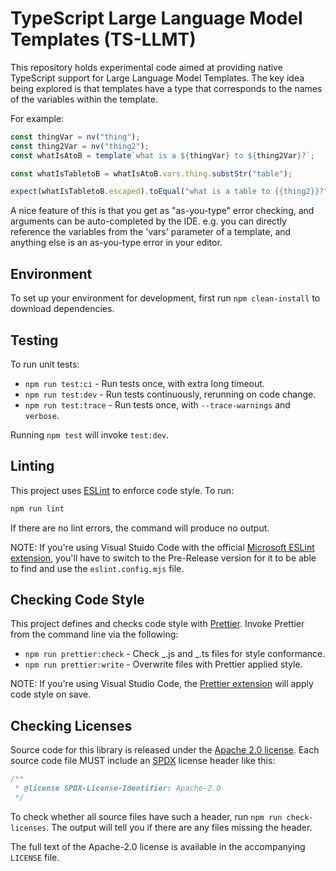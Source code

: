 # TypeScript Large Language Model Templates (TS-LLMT)

This repository holds experimental code aimed at providing native TypeScript
support for Large Language Model Templates. The key idea being explored is that
templates have a type that corresponds to the names of the variables within the
template.

For example:

```ts
const thingVar = nv("thing");
const thing2Var = nv("thing2");
const whatIsAtoB = template`what is a ${thingVar} to ${thing2Var}?`;

const whatIsTabletoB = whatIsAtoB.vars.thing.substStr("table");

expect(whatIsTabletoB.escaped).toEqual("what is a table to {{thing2}}?");
```

A nice feature of this is that you get as "as-you-type" error checking, and
arguments can be auto-completed by the IDE. e.g. you can directly reference the
variables from the 'vars' parameter of a template, and anything else is an
as-you-type error in your editor.

## Environment

To set up your environment for development, first run `npm clean-install` to
download dependencies.

## Testing

To run unit tests:

- `npm run test:ci` - Run tests once, with extra long timeout.
- `npm run test:dev` - Run tests continuously, rerunning on code change.
- `npm run test:trace` - Run tests once, with `--trace-warnings` and `verbose`.

Running `npm test` will invoke `test:dev`.

## Linting

This project uses [ESLint](https://eslint.org/) to enforce code style. To run:

```sh
npm run lint
```

If there are no lint errors, the command will produce no output.

NOTE: If you're using Visual Stuido Code with the official [Microsoft ESLint
extension](https://marketplace.visualstudio.com/items?itemName=dbaeumer.vscode-eslint),
you'll have to switch to the Pre-Release version for it to be able to find and
use the `eslint.config.mjs` file.

## Checking Code Style

This project defines and checks code style with
[Prettier](https://prettier.io/). Invoke Prettier from the command line via the
following:

- `npm run prettier:check` - Check _.js and _.ts files for style conformance.
- `npm run prettier:write` - Overwrite files with Prettier applied style.

NOTE: If you're using Visual Studio Code, the [Prettier
extension](https://marketplace.visualstudio.com/items?itemName=esbenp.prettier-vscode)
will apply code style on save.

## Checking Licenses

Source code for this library is released under the [Apache 2.0
license](https://spdx.org/licenses/Apache-2.0.html). Each source code file MUST
include an [SPDX](https://spdx.dev/) license header like this:

```ts
/**
 * @license SPDX-License-Identifier: Apache-2.0
 */
```

To check whether all source files have such a header, run `npm run
check-licenses`. The output will tell you if there are any files missing the
header.

The full text of the Apache-2.0 license is available in the accompanying
`LICENSE` file.
